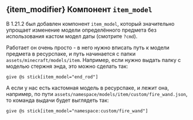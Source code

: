 ## {item_modifier} Компонент `item_model`
В 1.21.2 был добавлен компонент `item_model`, который значительно упрощает изменение модели определённого предмета без использования кастом модел даты (смотрите `?cmd`).

Работает он очень просто - в него нужно вписать путь к модели предмета в ресурспаке, и путь начинается с папки `assets/minecraft/models/item`. Например, если нужно выдать палку с моделью стержня энда, это можно сделать так:
```ansi
give @s stick[item_model="end_rod"]
```
А если у нас есть кастомная модель в ресурспаке, и лежит она, например, по пути `assets/namespace/models/item/custom/fire_wand.json`, то команда выдачи будет выглядеть так:
```ansi
give @s stick[item_model="namespace:custom/fire_wand"]
```